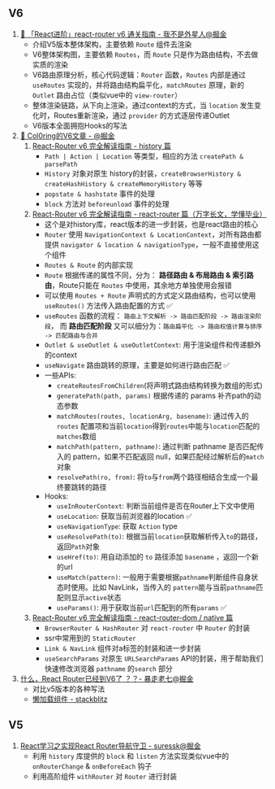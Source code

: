 ## V6

1. [🚀 「React进阶」react-router v6 通关指南 - 我不是外星人@掘金](https://juejin.cn/post/7069555976717729805)
   - 介绍V5版本整体架构，主要依赖 `Route` 组件去渲染
   - V6整体架构图，主要依赖 `Routes`，而 `Route` 只是作为路由结构，不去做实质的渲染
   - V6路由原理分析，核心代码逻辑：`Router` 函数，`Routes` 内部是通过 `useRoutes` 实现的，并将路由结构扁平化，`matchRoutes` 原理，新的 `Outlet` 路由占位（类似vue中的 `view-router`）
   - 整体渲染链路，从下向上渲染，通过context的方式，当 `location` 发生变化时，Routes重新渲染，通过 `provider` 的方式逐层传递Outlet
   - V6版本全面拥抱Hooks的写法
2. [🚀 Col0ring的V6文章 - @掘金](https://juejin.cn/user/2840793778240253/posts)
   1. [React-Router v6 完全解读指南 - history 篇](https://juejin.cn/post/7065599937265795109)
      - `Path | Action | Location` 等类型，相应的方法 `createPath & parsePath`
      - `History` 对象对原生 history的封装，`createBrowserHistory & createHashHistory & createMemoryHistory` 等等
      - `popstate & hashstate` 事件的处理
      - `block` 方法对 `beforeunload` 事件的处理
   2. [React-Router v6 完全解读指南 - react-router 篇（万字长文，学懂毕业）](https://juejin.cn/post/7067436563457638413)
      - 这个是对history库，react版本的进一步封装，也是react路由的核心
      - `Router` 使用 `NavigationContext & LocationContext`，对所有路由都提供 `navigator & location & navigationType`，一般不直接使用这个组件
      - `Routes & Route` 的内部实现
      - `Route` 根据传递的属性不同，分为： **路径路由 & 布局路由 & 索引路由**，Route只能在 `Routes` 中使用，其余地方单独使用会报错
      - 可以使用 `Routes + Route` 声明式的方式定义路由结构，也可以使用 `useRoutes()` 方法传入路由配置的方式 ✅
      - `useRoutes` 函数的流程： `路由上下文解析 -> 路由匹配阶段 -> 路由渲染阶段`， 而 **路由匹配阶段** 又可以细分为：`路由扁平化 -> 路由权值计算与排序 -> 匹配路由与合并`
      - `Outlet & useOutlet & useOutletContext`: 用于渲染组件和传递额外的context
      - `useNavigate` 路由跳转的原理，主要是如何进行路由匹配 ✅
      - 一些APIs: 
        - `createRoutesFromChildren`(将声明式路由结构转换为数组的形式)
        - `generatePath(path, params)` 根据传递的 params 补齐path的动态参数
        - `matchRoutes(routes, locationArg, basename)`: 通过传入的`routes` 配置项和当前`location`得到`routes`中能与`location`匹配的`matches`数组
        - `matchPath(pattern, pathname)`: 通过判断 pathname 是否匹配传入的 pattern，如果不匹配返回 null，如果匹配经过解析后的`match`对象
        - `resolvePath(ro, from)`: 将`to`与`from`两个路径相结合生成一个最终要跳转的路径
      - Hooks:
        - `useInRouterContext`: 判断当前组件是否在Router上下文中使用
        - `useLocation`: 获取当前浏览器的location ✅
        - `useNavigationType`: 获取 `Action` type
        - `useResolvePath(to)`: 根据当前`location`获取解析传入`to`的路径，返回`Path`对象
        - `useHref(to)`: 用自动添加的 `to` 路径添加 `basename` ，返回一个新的url
        - `useMatch(pattern)`: 一般用于需要根据`pathname`判断组件自身状态时使用。比如 NavLink，当传入的 `pattern`能与当前`pathname`匹配则显示`active`状态
        - `useParams()`: 用于获取当前`url`匹配到的所有`params` ✅
   3. [React-Router v6 完全解读指南 - react-router-dom / native 篇](https://juejin.cn/post/7068101548584206350)
      - `BrowserRouter & HashRouter` 对 `react-router` 中 `Router` 的封装
      - ssr中常用到的 `StaticRouter`
      - `Link & NavLink` 组件对a标签的封装和进一步封装
      - `useSearchParams` 对原生 `URLSearchParams` API的封装，用于帮助我们快速修改浏览器 `pathname` 的`search` 部分
3. [什么，React Router已经到V6了 ？？- 暴走老七@掘金](https://juejin.cn/post/7025418839454122015)
   - 对比v5版本的各种写法
   - [懒加载组件 - stackblitz](https://stackblitz.com/github/remix-run/react-router/tree/main/examples/lazy-loading?file=src/App.tsx)









## V5

1. [React学习之实现React Router导航守卫 - suressk@掘金](https://juejin.cn/post/6989182520495439880)
   - 利用 `history` 库提供的 `block` 和 `listen` 方法实现类似vue中的 `onRouterChange` & `onBeforeEach` 钩子
   - 利用高阶组件 `withRouter` 对 `Router` 进行封装



